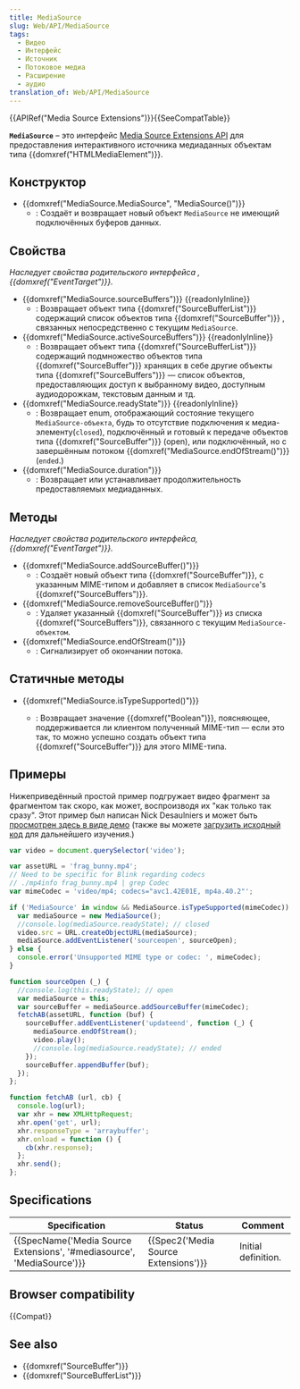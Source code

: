 ```yaml
---
title: MediaSource
slug: Web/API/MediaSource
tags:
  - Видео
  - Интерфейс
  - Источник
  - Потоковое медиа
  - Расширение
  - аудио
translation_of: Web/API/MediaSource
---
```


{{APIRef("Media Source Extensions")}}{{SeeCompatTable}}

**`MediaSource`** – это интерфейс [Media Source Extensions API](/ru/docs/Web/API/Media_Source_Extensions_API) для предоставления интерактивного источника медиаданных объектам типа {{domxref("HTMLMediaElement")}}.

## Конструктор

- {{domxref("MediaSource.MediaSource", "MediaSource()")}}
  - : Создаёт и возвращает новый объект `MediaSource` не имеющий подключённых буферов данных.

## Свойства

_Наследует свойства родительского интерфейса , {{domxref("EventTarget")}}._

- {{domxref("MediaSource.sourceBuffers")}} {{readonlyInline}}
  - : Возвращает объект типа {{domxref("SourceBufferList")}} содержащий список объектов типа {{domxref("SourceBuffer")}} , связанных непосредственно с текущим `MediaSource`.
- {{domxref("MediaSource.activeSourceBuffers")}} {{readonlyInline}}
  - : Возвращает объект типа {{domxref("SourceBufferList")}} содержащий подмножество объектов типа {{domxref("SourceBuffer")}} хранящих в себе другие объекты типа {{domxref("SourceBuffers")}} — список объектов, предоставляющих доступ к выбранному видео, доступным аудиодорожкам, текстовым данным и тд.
- {{domxref("MediaSource.readyState")}} {{readonlyInline}}
  - : Возвращает enum, отображающий состояние текущего `MediaSource-объекта`, будь то отсутствие подключения к медиа-элементу(`closed`), подключённый и готовый к передаче объектов типа {{domxref("SourceBuffer")}} (open), или подключённый, но с завершённым потоком {{domxref("MediaSource.endOfStream()")}} (`ended`.)
- {{domxref("MediaSource.duration")}}
  - : Возвращает или устанавливает продолжительность предоставляемых медиаданных.

<!---->

<!---->

## Методы

_Наследует свойства родительского интерфейса, {{domxref("EventTarget")}}._

- {{domxref("MediaSource.addSourceBuffer()")}}
  - : Создаёт новый объект типа {{domxref("SourceBuffer")}}, с указанным MIME-типом и добавляет в список `MediaSource`'s {{domxref("SourceBuffers")}}.
- {{domxref("MediaSource.removeSourceBuffer()")}}
  - : Удаляет указанный {{domxref("SourceBuffer")}} из списка {{domxref("SourceBuffers")}}, связанного с текущим `MediaSource-объектом`.
- {{domxref("MediaSource.endOfStream()")}}
  - : Сигнализирует об окончании потока.

## Статичные методы

- {{domxref("MediaSource.isTypeSupported()")}}

  - : Возвращает значение {{domxref("Boolean")}}, поясняющее, поддерживается ли клиентом полученный MIME-тип — если это так, то можно успешно создать объект типа {{domxref("SourceBuffer")}} для этого MIME-типа.

## Примеры

Нижеприведённый простой пример подгружает видео фрагмент за фрагментом так скоро, как может, воспроизводя их "как только так сразу". Этот пример был написан Nick Desaulniers и может быть [просмотрен здесь в виде демо](http://nickdesaulniers.github.io/netfix/demo/bufferAll.html) (также вы можете [загрузить исходный код](https://github.com/nickdesaulniers/netfix/blob/gh-pages/demo/bufferAll.html) для дальнейшего изучения.)

```js
var video = document.querySelector('video');

var assetURL = 'frag_bunny.mp4';
// Need to be specific for Blink regarding codecs
// ./mp4info frag_bunny.mp4 | grep Codec
var mimeCodec = 'video/mp4; codecs="avc1.42E01E, mp4a.40.2"';

if ('MediaSource' in window && MediaSource.isTypeSupported(mimeCodec)) {
  var mediaSource = new MediaSource();
  //console.log(mediaSource.readyState); // closed
  video.src = URL.createObjectURL(mediaSource);
  mediaSource.addEventListener('sourceopen', sourceOpen);
} else {
  console.error('Unsupported MIME type or codec: ', mimeCodec);
}

function sourceOpen (_) {
  //console.log(this.readyState); // open
  var mediaSource = this;
  var sourceBuffer = mediaSource.addSourceBuffer(mimeCodec);
  fetchAB(assetURL, function (buf) {
    sourceBuffer.addEventListener('updateend', function (_) {
      mediaSource.endOfStream();
      video.play();
      //console.log(mediaSource.readyState); // ended
    });
    sourceBuffer.appendBuffer(buf);
  });
};

function fetchAB (url, cb) {
  console.log(url);
  var xhr = new XMLHttpRequest;
  xhr.open('get', url);
  xhr.responseType = 'arraybuffer';
  xhr.onload = function () {
    cb(xhr.response);
  };
  xhr.send();
};
```

## Specifications

| Specification                                                                                | Status                                           | Comment             |
| -------------------------------------------------------------------------------------------- | ------------------------------------------------ | ------------------- |
| {{SpecName('Media Source Extensions', '#mediasource', 'MediaSource')}} | {{Spec2('Media Source Extensions')}} | Initial definition. |

## Browser compatibility

{{Compat}}

## See also

- {{domxref("SourceBuffer")}}
- {{domxref("SourceBufferList")}}
